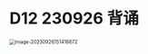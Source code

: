 # D12 230926 背诵

<img src="https://cvp.oss-cn-shanghai.aliyuncs.com/picgo/202309261514996.png" alt="image-20230926151418872" style="zoom: 60%;" />
